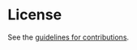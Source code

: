 # License

See the
[guidelines for contributions](https://github.com/ietf-wg-masque/draft-ietf-masque-quic-proxy/blob/main/CONTRIBUTING.md).
